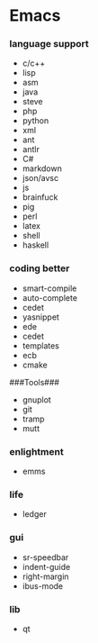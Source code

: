 Emacs
=====

### language  support ###
* c/c++
* lisp
* asm
* java
* steve
* php
* python
* xml
* ant
* antlr
* C#
* markdown
* json/avsc
* js
* brainfuck
* pig
* perl
* latex
* shell
* haskell

### coding better ###
* smart-compile
* auto-complete
* cedet
* yasnippet
* ede
* cedet
* templates
* ecb
* cmake

###Tools###
* gnuplot
* git
* tramp
* mutt

### enlightment ###
* emms

### life ###
* ledger

### gui ###
* sr-speedbar
* indent-guide
* right-margin
* ibus-mode

### lib ###
* qt
